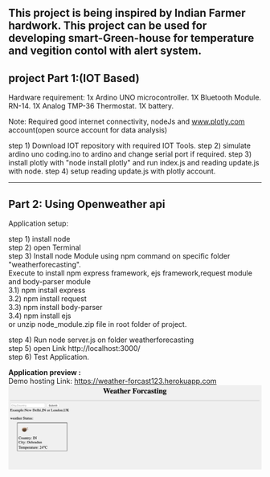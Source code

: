 This project is being inspired by Indian Farmer hardwork. This project can be used for developing smart-Green-house for temperature and vegition contol with alert system.
-------------------------- 
 project Part 1:(IOT Based)
--------------------------
Hardware requirement:
1x Ardino UNO microcontroller.
1X Bluetooth Module. RN-14.
1X Analog TMP-36 Thermostat.
1X battery.

Note: Required good internet connectivity, nodeJs and www.plotly.com account(open source account for data analysis)

step 1) Download IOT repository with required IOT Tools.
step 2) simulate ardino uno coding.ino to ardino and change serial port if required.
step 3) install plotly with "node install plotly" and run index.js and reading update.js with node.
step 4) setup reading update.js with plotly account.

---------------------
Part 2: Using Openweather api
--------------------
Application setup:

step 1) install node<br>
step 2) open Terminal<br>
step 3) Install node Module using npm command on specific folder "weatherforecasting".<br>
    Execute to install npm express framework, ejs framework,request module and body-parser module<br>
    3.1) npm install express<br>
    3.2) npm install request<br>
    3.3) npm install body-parser<br>
    3.4) npm install ejs<br>
    or unzip node_module.zip file in root folder of project.
    
step 4) Run node server.js on folder weatherforecasting<br>
step 5) open Link http://localhost:3000/<br>
step 6) Test Application.<br>

<b>Application preview :</b><br>
Demo hosting Link: <a hreaf="https://weather-forcast123.herokuapp.com">https://weather-forcast123.herokuapp.com</a>
<img src="output.png" alt="working image">
